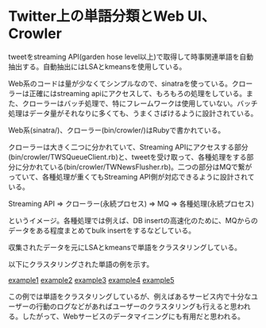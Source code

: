 # Twitter上の単語分類とWeb UI、Crowler

tweetをstreaming API(garden hose level以上)で取得して時事関連単語を自動抽出する。自動抽出にはLSAとkmeansを使用している。

Web系のコードは量が少なくてシンプルなので、sinatraを使っている。クローラーは正確にはstreaming apiにアクセスして、もろもろの処理をしている。また、クローラーはバッチ処理で、特にフレームワークは使用していない。バッチ処理はデータ量がそれなりに多くても、うまくさばけるように設計されている。

Web系(sinatra/)、クローラー(bin/crowler/)はRubyで書かれている。

クローラーは大きく二つに分かれていて、Streaming APIにアクセスする部分(bin/crowler/TWSQueueClient.rb)と、tweetを受け取って、各種処理をする部分に分かれている(bin/crowler/TWNewsFlusher.rb)。二つの部分はMQで繋がっていて、各種処理が重くてもStreaming API側が対応できるように設計されている。

Streaming API => クローラー(永続プロセス) => MQ => 各種処理(永続プロセス)

というイメージ。各種処理では例えば、DB insertの高速化のために、MQからのデータをある程度まとめてbulk insertをするなどしている。

収集されたデータを元にLSAとkmeansで単語をクラスタリングしている。

以下にクラスタリングされた単語の例を示す。

[example1](https://github.com/pcaffeine/algorithm/blob/master/twitter-analysis/example/191072099.png)
[example2](https://github.com/pcaffeine/algorithm/blob/master/twitter-analysis/example/191635883.png)
[example3](https://github.com/pcaffeine/algorithm/blob/master/twitter-analysis/example/191683773.png)
[example4](https://github.com/pcaffeine/algorithm/blob/master/twitter-analysis/example/192037905.png)
[example5](https://github.com/pcaffeine/algorithm/blob/master/twitter-analysis/example/192041281.png)

この例では単語をクラスタリングしているが、例えばあるサービス内で十分なユーザーの行動のログなどがあればユーザーのクラスタリングも行えると思われる。したがって、Webサービスのデータマイニングにも有用だと思われる。
